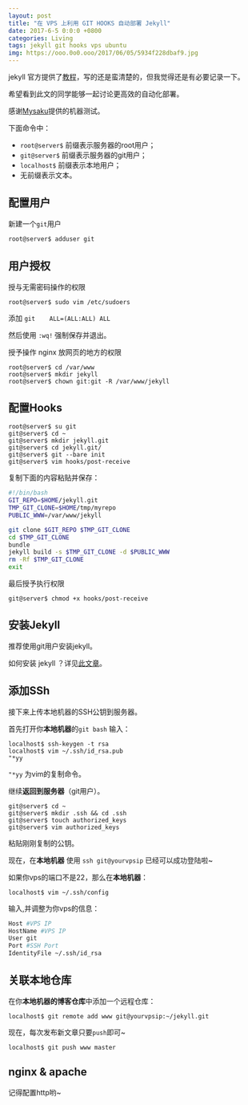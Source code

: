 ```yaml
---
layout: post
title: "在 VPS 上利用 GIT HOOKS 自动部署 Jekyll"
date: 2017-6-5 0:0:0 +0800
categories: Living
tags: jekyll git hooks vps ubuntu
img: https://ooo.0o0.ooo/2017/06/05/5934f228dbaf9.jpg
---
```


jekyll 官方提供了[教程](https://jekyllrb.com/docs/deployment-methods/)，写的还是蛮清楚的，但我觉得还是有必要记录一下。

希望看到此文的同学能够一起讨论更高效的自动化部署。

感谢[Mysaku](http://miku01qaq.xyz/)提供的机器测试。

下面命令中：
* `root@server$` 前缀表示服务器的root用户；
* `git@server$` 前缀表示服务器的git用户；
* `localhost$` 前缀表示本地用户；
* 无前缀表示文本。

## 配置用户

新建一个`git`用户

```bash
root@server$ adduser git
```

## 用户授权

授与无需密码操作的权限

```shell
root@server$ sudo vim /etc/sudoers
```

添加 `git    ALL=(ALL:ALL) ALL`

然后使用 `:wq!` 强制保存并退出。

授予操作 nginx 放网页的地方的权限

```shell
root@server$ cd /var/www
root@server$ mkdir jekyll
root@server$ chown git:git -R /var/www/jekyll
```

## 配置Hooks

```shell
root@server$ su git
git@server$ cd ~
git@server$ mkdir jekyll.git
git@server$ cd jekyll.git/
git@server$ git --bare init
git@server$ vim hooks/post-receive
```

复制下面的内容粘贴并保存：

```bash
#!/bin/bash
GIT_REPO=$HOME/jekyll.git
TMP_GIT_CLONE=$HOME/tmp/myrepo
PUBLIC_WWW=/var/www/jekyll

git clone $GIT_REPO $TMP_GIT_CLONE
cd $TMP_GIT_CLONE
bundle
jekyll build -s $TMP_GIT_CLONE -d $PUBLIC_WWW
rm -Rf $TMP_GIT_CLONE
exit
```
最后授予执行权限

```shell
git@server$ chmod +x hooks/post-receive
```

## 安装Jekyll

推荐使用git用户安装jekyll。

如何安装 jekyll ？详见[此文章](https://blog.kejun.space/technology/2017/05/27/how-to-install-jekyll.html)。

## 添加SSh

接下来上传本地机器的SSH公钥到服务器。

首先打开你**本地机器**的`git bash` 输入：

```shell
localhost$ ssh-keygen -t rsa
localhost$ vim ~/.ssh/id_rsa.pub
"*yy
```
`"*yy` 为vim的复制命令。

继续**返回到服务器**（git用户）。

```shell
git@server$ cd ~
git@server$ mkdir .ssh && cd .ssh
git@server$ touch authorized_keys
git@server$ vim authorized_keys
```
粘贴刚刚复制的公钥。

现在，在**本地机器** 使用 `ssh git@yourvpsip` 已经可以成功登陆啦~

如果你vps的端口不是22，那么在**本地机器**：

```shell
localhost$ vim ~/.ssh/config
```
输入,并调整为你vps的信息：

```bash
Host #VPS IP
HostName #VPS IP
User git
Port #SSH Port
IdentityFile ~/.ssh/id_rsa
```

## 关联本地仓库

在你**本地机器的博客仓库**中添加一个远程仓库：

```shell
localhost$ git remote add www git@yourvpsip:~/jekyll.git
```

现在，每次发布新文章只要`push`即可~

```shell
localhost$ git push www master
```

## nginx & apache

记得配置http哟~
